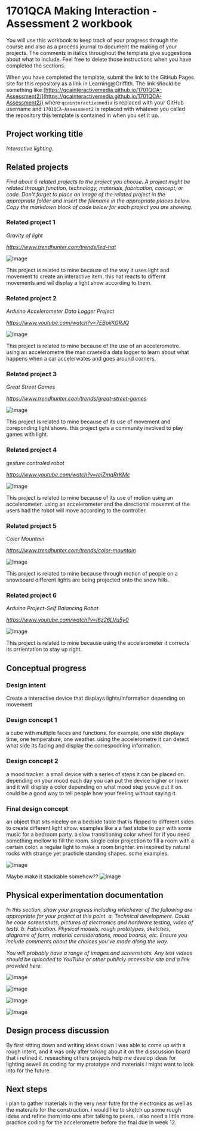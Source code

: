 # 1701QCA Making Interaction - Assessment 2 workbook

You will use this workbook to keep track of your progress through the course and also as a process journal to document the making of your projects. The comments in italics throughout the template give suggestions about what to include. Feel free to delete those instructions when you have completed the sections.

When you have completed the template, submit the link to the GitHub Pages site for this repository as a link in Learning@Griffith. The link should be something like [https://qcainteractivemedia.github.io/1701QCA-Assessment2/](https://qcainteractivemedia.github.io/1701QCA-Assessment2/) where `qcainteractivemedia` is replaced with your GitHub username and `1701QCA-Assessment2` is replaced with whatever you called the repository this template is contained in when you set it up.

## Project working title ##
*Interactive lighting.*

## Related projects ##
*Find about 6 related projects to the project you choose. A project might be related through  function, technology, materials, fabrication, concept, or code. Don't forget to place an image of the related project in the appropriate folder and insert the filename in the appropriate places below. Copy the markdown block of code below for each project you are showing.*

### Related project 1 ###
*Gravity of light*

*https://www.trendhunter.com/trends/led-hat*

![Image](Proj1.png)

This project is related to mine because of the way it uses light and movement to create an interactive item. this hat reacts to differnt movements and wil display a light show according to them.

### Related project 2 ###
*Arduino Accelerometer Data Logger Project*

*https://www.youtube.com/watch?v=7EBpjjKGRJQ*

![Image](Proj2.png)

This project is related to mine because of the use of an accelerometre. using an accelerometre the man craeted a data logger to learn about what happens when a car accelerwates and goes around corners.

### Related project 3 ###
*Great Street Games*

*https://www.trendhunter.com/trends/great-street-games*

![Image](Proj3.png)

This project is related to mine because of its use of movement and coreponding light shows. this project gets a community involved to play games with light.

### Related project 4 ###
*gesture controled robot*

*https://www.youtube.com/watch?v=rejZmqRrKMc*

![Image](Proj4.png)

This project is related to mine because of its use of motion using an accelerometer. using an accelerometer and the directional movemnt of the users had the robot will move according to the controller.

### Related project 5 ###
*Color Mountain*

*https://www.trendhunter.com/trends/color-mountain*

![Image](Proj5.png)

This project is related to mine because through motion of people on a snowboard different lights are being projected onto the snow hills.

### Related project 6 ###
*Arduino Project-Self Balancing Robot*

*https://www.youtube.com/watch?v=I6z26LVu5y0*

![Image](Proj6.png)

This project is related to mine because using the accelerometer it corrects its orrientation to stay up right.


## Conceptual progress ##

### Design intent ###
Create a interactive device that displays lights/Information depending on movement

### Design concept 1 ###
a cube with multiple faces and functions. for example, one side displays time, one temperature, one weather. using the accelerometre it can detect what side its facing and display the correspodning information. 

### Design concept 2 ###
a mood tracker. a small device with a series of steps it can be placed on. depending on your mood each day you can put the device higher or lower and it will display a color depending on what mood step youve put it on. could be a good way to tell people how your feeling without saying it.

### Final design concept ###
an object that sits niceley on a bedside table that is flipped to different sides to create different light show. examples like a a fast stobe to pair with some music for a bedroom party. a slow transitioning color wheel for if you need something mellow to fill the room. single color projection to fill a room with a certain color. a regular light to make a room brighter. im inspired by natural rocks with strange yet practicle standing shapes. some examples.

![Image](Example1.jpg)

Maybe make it stackable somehow??
![Image](example2.JPG)


## Physical experimentation documentation ##

*In this section, show your progress including whichever of the following are appropriate for your project at this point.
a.	Technical development. Could be code screenshots, pictures of electronics and hardware testing, video of tests. 
b.	Fabrication. Physical models, rough prototypes, sketches, diagrams of form, material considerations, mood boards, etc.
Ensure you include comments about the choices you've made along the way.*

*You will probably have a range of images and screenshots. Any test videos should be uploaded to YouTube or other publicly accessible site and a link provided here.*

![Image](Test1.JPG)

![Image](Test2.JPG)

![Image](Test3.JPG)

![Image](Code1)

## Design process discussion ##
By first sitting down and writing ideas down i was able to come up with a rough intent, and it was only after talking about it on the disscussion board that i refined it. reseaching others projects help me develop ideas for lighting aswell as coding for my prototype and materials i might want to look into for the future.

## Next steps ##
i plan to gather materials in the very near futre for the electronics as well as the materails for the construction. i would like to sketch up some rough ideas and refine them into one after talking to peers. i also need a little more practice coding for the accelerometre before the fnal due in week 12.
